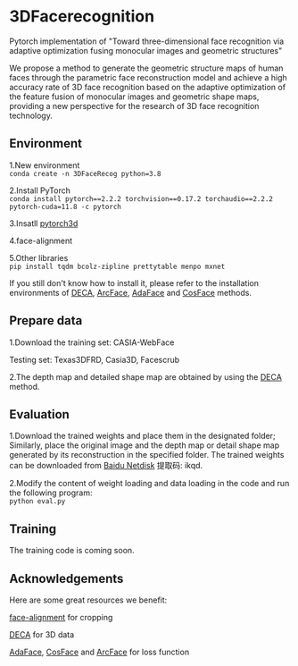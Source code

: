 # 3DFacerecognition
Pytorch implementation of "Toward three-dimensional face recognition via adaptive optimization fusing monocular images and geometric structures"  

We propose a method to generate the geometric structure maps of human faces through the parametric face reconstruction model and achieve a high accuracy rate of 3D face recognition based on the adaptive optimization of the feature fusion of monocular images and geometric shape maps, providing a new perspective for the research of 3D face recognition technology.  

## Environment
1.New environment  
`conda create -n 3DFaceRecog python=3.8`  

2.Install PyTorch  
`conda install pytorch==2.2.2 torchvision==0.17.2 torchaudio==2.2.2 pytorch-cuda=11.8 -c pytorch`

3.Insatll [pytorch3d](https://github.com/facebookresearch/pytorch3d/blob/main/INSTALL.md)   

4.face-alignment  

5.Other libraries  
`pip install tqdm bcolz-zipline prettytable menpo mxnet`  

If you still don't know how to install it, please refer to the installation environments of [DECA](https://github.com/yfeng95/DECA), [ArcFace](https://github.com/deepinsight/insightface/tree/master/recognition/arcface_torch), [AdaFace](https://github.com/mk-minchul/AdaFace) and [CosFace](https://github.com/yule-li/CosFace) methods.  

## Prepare data
1.Download the training set: CASIA-WebFace  

Testing set: Texas3DFRD, Casia3D, Facescrub  

2.The depth map and detailed shape map are obtained by using the [DECA](https://github.com/yfeng95/DECA) method.  

## Evaluation
1.Download the trained weights and place them in the designated folder; Similarly, place the original image and the depth map or detail shape map generated by its reconstruction in the specified folder. The trained weights can be downloaded from [Baidu Netdisk](https://pan.baidu.com/s/11D98URQAu-ZIfZ70M43CLg) 提取码: ikqd.  

2.Modify the content of weight loading and data loading in the code and run the following program:  
`python eval.py`  

## Training
The training code is coming soon.  

## Acknowledgements
Here are some great resources we benefit:  

[face-alignment](https://github.com/1adrianb/face-alignment) for cropping  

[DECA](https://github.com/yfeng95/DECA) for 3D data  

[AdaFace](https://github.com/mk-minchul/AdaFace), [CosFace](https://github.com/yule-li/CosFace) and [ArcFace](https://github.com/deepinsight/insightface/tree/master/recognition/arcface_torch) for loss function  
